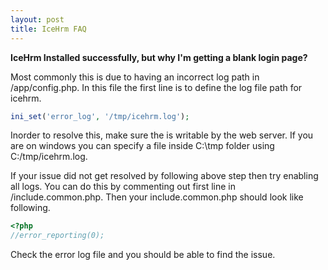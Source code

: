```yaml
---
layout: post
title: IceHrm FAQ
---
```


[](#q1)
**IceHrm Installed successfully, but why I'm getting a blank login page?**

Most commonly this is due to having an incorrect log path in <icehrm>/app/config.php. In this file the first line is to
define the log file path for icehrm.

```php
ini_set('error_log', '/tmp/icehrm.log');
```
Inorder to resolve this, make sure the is writable by the web server. If you are on windows you can specify a file inside 
C:\tmp folder using C:/tmp/icehrm.log.

If your issue did not get resolved by following above step then try enabling all logs. You can do this by commenting out 
first line in <icehrm>/include.common.php. Then your include.common.php should look like following.

```php
<?php
//error_reporting(0);
```
Check the error log file and you should be able to find the issue.

